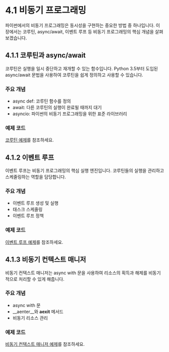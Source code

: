 # 4.1 비동기 프로그래밍

파이썬에서의 비동기 프로그래밍은 동시성을 구현하는 중요한 방법 중 하나입니다. 이 장에서는 코루틴, async/await, 이벤트 루프 등 비동기 프로그래밍의 핵심 개념을 살펴보겠습니다.

## 4.1.1 코루틴과 async/await

코루틴은 실행을 일시 중단하고 재개할 수 있는 함수입니다. Python 3.5부터 도입된 async/await 문법을 사용하여 코루틴을 쉽게 정의하고 사용할 수 있습니다.

### 주요 개념
- async def: 코루틴 함수를 정의
- await: 다른 코루틴의 실행이 완료될 때까지 대기
- asyncio: 파이썬의 비동기 프로그래밍을 위한 표준 라이브러리

### 예제 코드
[코루틴 예제](samples/async_coroutine.py)를 참조하세요.

## 4.1.2 이벤트 루프

이벤트 루프는 비동기 프로그래밍의 핵심 실행 엔진입니다. 코루틴들의 실행을 관리하고 스케줄링하는 역할을 담당합니다.

### 주요 개념
- 이벤트 루프 생성 및 실행
- 태스크 스케줄링
- 이벤트 루프 정책

### 예제 코드
[이벤트 루프 예제](samples/event_loop.py)를 참조하세요.

## 4.1.3 비동기 컨텍스트 매니저

비동기 컨텍스트 매니저는 async with 문을 사용하여 리소스의 획득과 해제를 비동기적으로 처리할 수 있게 해줍니다.

### 주요 개념
- async with 문
- __aenter__와 __aexit__ 메서드
- 비동기 리소스 관리

### 예제 코드
[비동기 컨텍스트 매니저 예제](samples/async_context_manager.py)를 참조하세요.
